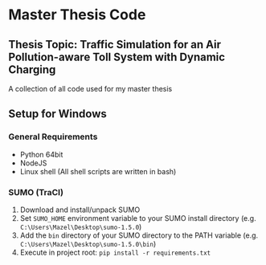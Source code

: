 # Master Thesis Code

## Thesis Topic: Traffic Simulation for an Air Pollution-aware Toll System with Dynamic Charging

A collection of all code used for my master thesis

## Setup for Windows

### General Requirements

* Python 64bit
* NodeJS
* Linux shell (All shell scripts are written in bash) 

### SUMO (TraCI)

1. Download and install/unpack SUMO
2. Set `SUMO_HOME` environment variable to your SUMO install directory (e.g. `C:\Users\Mazel\Desktop\sumo-1.5.0`)
3. Add the `bin` directory of your SUMO directory to the PATH variable (e.g. `C:\Users\Mazel\Desktop\sumo-1.5.0\bin`)
4. Execute in project root: `pip install -r requirements.txt`